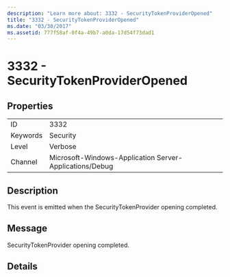 ```yaml
---
description: "Learn more about: 3332 - SecurityTokenProviderOpened"
title: "3332 - SecurityTokenProviderOpened"
ms.date: "03/30/2017"
ms.assetid: 777f58af-0f4a-49b7-a0da-17d54f73dad1
---
```

# 3332 - SecurityTokenProviderOpened

## Properties  
  
|||  
|-|-|  
|ID|3332|  
|Keywords|Security|  
|Level|Verbose|  
|Channel|Microsoft-Windows-Application Server-Applications/Debug|  
  
## Description  

 This event is emitted when the SecurityTokenProvider opening completed.  
  
## Message  

 SecurityTokenProvider opening completed.  
  
## Details
